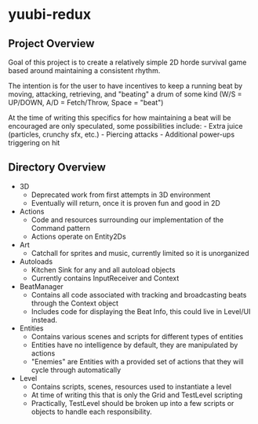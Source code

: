 # yuubi-redux

## Project Overview

Goal of this project is to create a relatively simple 2D horde survival game
based around maintaining a consistent rhythm.

The intention is for the user to have incentives to keep a running beat by moving,
attacking, retrieving, and "beating" a drum of some kind
	(W/S = UP/DOWN, A/D = Fetch/Throw, Space = "beat")

At the time of writing this specifics for how maintaining a beat will be
encouraged are only speculated, some possibilities include:
	- Extra juice (particles, crunchy sfx, etc.)
	- Piercing attacks
	- Additional power-ups triggering on hit

## Directory Overview

- 3D
	- Deprecated work from first attempts in 3D environment
	- Eventually will return, once it is proven fun and good in 2D
- Actions
	- Code and resources surrounding our implementation of the Command pattern
	- Actions operate on Entity2Ds
- Art
	- Catchall for sprites and music, currently limited so it is unorganized
- Autoloads
	- Kitchen Sink for any and all autoload objects
	- Currently contains InputReceiver and Context
- BeatManager
	- Contains all code associated with tracking and broadcasting beats through
		the Context object
	- Includes code for displaying the Beat Info, this could live in Level/UI
		instead.
- Entities
	- Contains various scenes and scripts for different types of entities
	- Entities have no intelligence by default, they are manipulated by actions
	- "Enemies" are Entities with a provided set of actions that they will
		cycle through automatically
- Level
	- Contains scripts, scenes, resources used to instantiate a level
	- At time of writing this that is only the Grid and TestLevel scripting
	- Practically, TestLevel should be broken up into a few scripts or objects
		to handle each responsibility.
